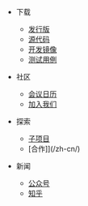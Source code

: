 <!-- _navbar.md -->

- 下载
  - [发行版](https://gitee.com/open-skyeye/code/releases)
  - [源代码](https://gitee.com/open-skyeye/code)
  - [开发镜像](downloads/docker/docker-download.md)
  - [测试用例](https://gitee.com/open-skyeye/testcase)
  
- 社区
  - [会议日历](/zh-cn/)
  - [加入我们](/en/)

- 探索
  - [子项目](/en/)
  - [合作]](/zh-cn/)

- 新闻
  - [公众号](/zh-cn/)
  - [知乎](/en/)
